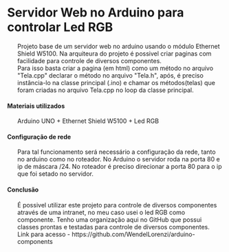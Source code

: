 # Servidor Web no Arduino para controlar Led RGB

<ul>
		Projeto base de um servidor web no arduino usando o módulo Ethernet Shield W5100. Na arquiteura do projeto é possivel criar paginas com facilidade para controle de diversos componentes. <br>
	 Para isso basta criar a pagina (em html) como um método no arquivo "Tela.cpp" declarar o método no arquivo "Tela.h", após, é preciso instância-lo na classe principal (.ino) e chamar os métodos(telas) que foram criadas no arquivo Tela.cpp no loop da classe principal.
	</ul>

#### Materiais utilizados
<ul>
	Arduino UNO +  Ethernet Shield W5100 + Led RGB
	</ul>

#### Configuração de rede
<ul>
	Para tal funcionamento será necessário a configuração da rede, tanto no arduino como no roteador. No Arduino o servidor roda na porta 80 e ip de máscara /24. 
	No roteador é preciso direcionar a porta 80 para o ip que foi setado no servidor.
</ul>

#### Conclusão
<ul>
	É possivel utilizar este projeto para controle de diversos componentes através de uma intranet, no meu caso usei o led RGB como componente. Tenho uma organização aqui no GitHub que possui classes prontas e testadas para controle de diversos componentes.  <br>                   
	Link para acesso - https://github.com/WendelLorenzi/arduino-components
</ul>
